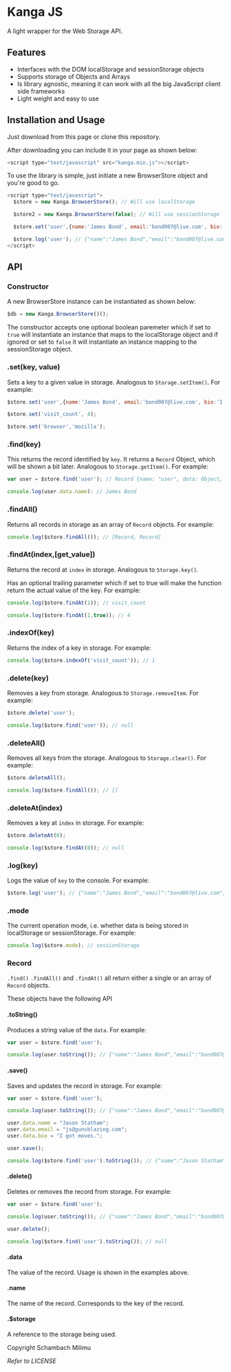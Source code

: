 Kanga JS
======

A light wrapper for the Web Storage API.

## Features

* Interfaces with the DOM localStorage and sessionStorage objects
* Supports storage of Objects and Arrays
* Is library agnostic, meaning it can work with all the big JavaScript client side frameworks
* Light weight and easy to use

## Installation and Usage

Just download from this page or clone this repository.

After downloading you can include it in your page as shown below:

```js
<script type="text/javascript" src="kanga.min.js"></script>
```

To use the library is simple, just initiate a new BrowserStore object and you're good to go.

```js
<script type="text/javascript">
  $store = new Kanga.BrowserStore(); // Will use localStorage

  $store2 = new Kanga.BrowserStore(false); // Will use sessionStorage

  $store.set('user',{name:'James Bond', email:'bond007@live.com', bio:'I spy for a living.'});

  $store.log('user'); // {"name":"James Bond","email":"bond007@live.com","bio":"I spy for a living."}
</script>
```

## API

### Constructor

A new BrowserStore instance can be instantiated as shown below:

```js
$db = new Kanga.BrowserStore()();
```

The constructor accepts one optional boolean paremeter which if set to ```true```
will instantiate an instance that maps to the localStorage object and if ignored
or set to ```false``` it will instantiate an instance mapping to the sessionStorage
object.

### .set(key, value)

Sets a key to a given value in storage. Analogous to ```Storage.setItem()```.
For example:

```js
$store.set('user',{name:'James Bond', email:'bond007@live.com', bio:'I spy for a living.'});

$store.set('visit_count', 4);

$store.set('browser','mozilla');
```

### .find(key)

This returns the record identified by ```key```. It returns a ```Record``` Object, which
will be shown a bit later. Analogous to ```Storage.getItem()```. For example:

```js
var user = $store.find('user'); // Record {name: "user", data: Object, $storage: Storage, toString: function, save: function…}

console.log(user.data.name): // James Bond
```

### .findAll()

Returns all records in storage as an array of ```Record``` objects. For example:

```js
console.log($store.findAll()); // [Record, Record]
```

### .findAt(index,[get_value])

Returns the record at ```index``` in storage. Analogous to ```Storage.key()```.

Has an optional trailing parameter which if set to true will make the function return
the actual value of the key.
For example:

```js
console.log($store.findAt(1)); // visit_count

console.log($store.findAt(1,true)); // 4
```

### .indexOf(key)

Returns the index of a key in storage. For example:

```js
console.log($store.indexOf('visit_count')); // 1
```

### .delete(key)

Removes a key from storage. Analogous to ```Storage.removeItem```. For example:

```js
$store.delete('user');

console.log($store.find('user')); // null
```

### .deleteAll()

Removes all keys from the storage. Analogous to ```Storage.clear()```. For example:

```js
$store.deleteAll();

console.log($store.findAll()); // []
```

### .deleteAt(index)

Removes a key at ```index``` in storage. For example:

```js
$store.deleteAt(0);

console.log($store.findAt(0)); // null
```

### .log(key)

Logs the value of ```key``` to the console. For example:

```js
$store.log('user'); // {"name":"James Bond","email":"bond007@live.com","bio":"I spy for a living."}
```

### .mode

The current operation mode, i.e. whether data is being stored in localStorage or sessionStorage. For example:

```js
console.log($store.mode); // sessionStorage
```


### Record

```.find()``` ```.findAll()``` and ```.findAt()``` all return either a single or an array of ```Record``` objects.

These objects have the following API

#### .toString()

Produces a string value of the ```data```. For example:

```js
var user = $store.find('user');

console.log(user.toString()); // {"name":"James Bond","email":"bond007@live.com","bio":"I spy for a living."}
```

#### .save()

Saves and updates the record in storage. For example:

```js
var user = $store.find('user');

console.log(user.toString()); // {"name":"James Bond","email":"bond007@live.com","bio":"I spy for a living."}

user.data.name = "Jason Statham";
user.data.email = "js@gunsblazing.com";
user.data.bio = "I got moves.";

user.save();

console.log($store.find('user').toString()); // {"name":"Jason Statham","email":"s@gunsblazing.com","bio":"I got moves."}

```

#### .delete()

Deletes or removes the record from storage. For example:

```js
var user = $store.find('user');

console.log(user.toString()); // {"name":"James Bond","email":"bond007@live.com","bio":"I spy for a living."}

user.delete();

console.log($store.find('user').toString()); // null

```

#### .data

The value of the record. Usage is shown in the examples above.

#### .name

The name of the record. Corresponds to the key of the record.

#### .$storage

A reference to the storage being used.

Copyright Schambach Milimu

_Refer to LICENSE_
